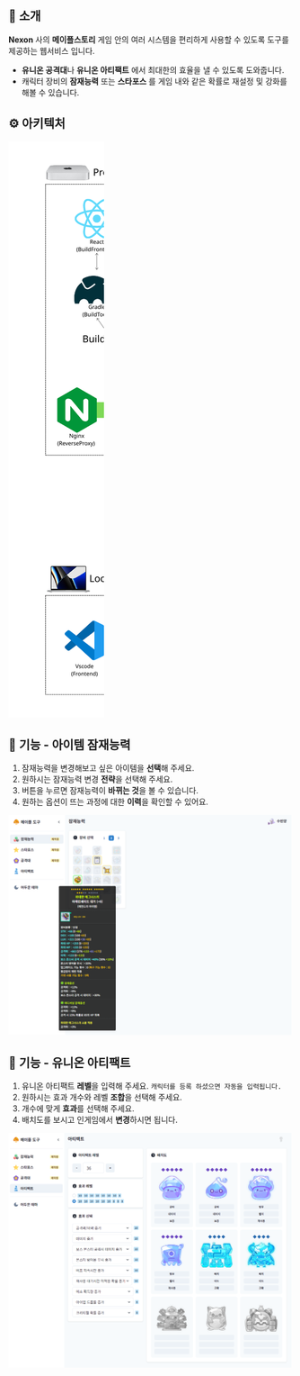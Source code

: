 ## 🍁 소개

**Nexon** 사의 **메이플스토리** 게임 안의 여러 시스템을 편리하게 사용할 수 있도록 도구를 제공하는 웹서비스 입니다.

- **유니온 공격대**나 **유니온 아티팩트** 에서 최대한의 효율을 낼 수 있도록 도와줍니다.
- 캐릭터 장비의 **잠재능력** 또는 **스타포스** 를 게임 내와 같은 확률로 재설정 및 강화를 해볼 수 있습니다.

## ⚙️ 아키텍처

![](https://raw.githubusercontent.com/geoje/MapleTool/develop/screenshot/architecture.svg)

## 🎲 기능 - 아이템 잠재능력

1. 잠재능력을 변경해보고 싶은 아이템을 **선택**해 주세요.
2. 원하시는 잠재능력 변경 **전략**을 선택해 주세요.
3. 버튼을 누르면 잠재능력이 **바뀌는 것**을 볼 수 있습니다.
4. 원하는 옵션이 뜨는 과정에 대한 **이력**을 확인할 수 있어요.

![](https://raw.githubusercontent.com/geoje/MapleTool/develop/screenshot/potential.png)

## 🔮 기능 - 유니온 아티팩트

1. 유니온 아티팩트 **레벨**을 입력해 주세요. `캐릭터를 등록 하셨으면 자동을 입력됩니다.`
2. 원하시는 효과 개수와 레벨 **조합**을 선택해 주세요.
3. 개수에 맞게 **효과**를 선택해 주세요.
4. 배치도를 보시고 인게임에서 **변경**하시면 됩니다.

![](https://raw.githubusercontent.com/geoje/MapleTool/develop/screenshot/union-artifact.png)
